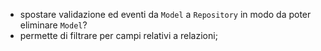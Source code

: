 - spostare validazione ed eventi da `Model` a `Repository` in modo da poter eliminare `Model`?
- permette di filtrare per campi relativi a relazioni;
